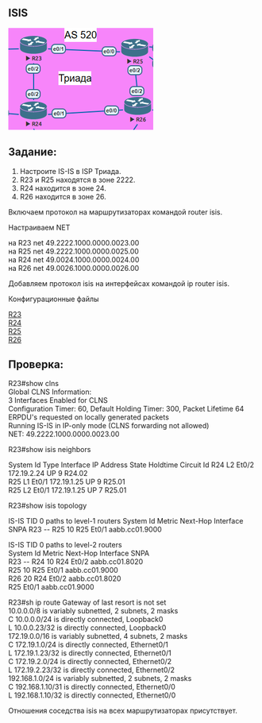 ## ISIS  

![](Topology.PNG)  

## Задание:

1. Настроите IS-IS в ISP Триада.
2. R23 и R25 находятся в зоне 2222.
3. R24 находится в зоне 24.
4. R26 находится в зоне 26.

Включаем протокол на маршрутизаторах командой router isis.

Настраиваем NET  

на R23 net 49.2222.1000.0000.0023.00  
на R25 net 49.2222.1000.0000.0025.00  
на R24 net 49.0024.1000.0000.0024.00  
на R26 net 49.0026.1000.0000.0026.00

Добавляем протокол isis на интерфейсах командой ip router isis.

Конфигурационные файлы  

[R23](../Lab7/R23.txt)   
[R24](../Lab7/R24.txt)   
[R25](../Lab7/R25.txt)   
[R26](../Lab7/R26.txt)    

## Проверка:

R23#show clns  
Global CLNS Information:  
  3 Interfaces Enabled for CLNS  
  Configuration Timer: 60, Default Holding Timer: 300, Packet Lifetime 64  
  ERPDU's requested on locally generated packets  
  Running IS-IS in IP-only mode (CLNS forwarding not allowed)  
  NET: 49.2222.1000.0000.0023.00  

R23#show isis neighbors

System Id      Type Interface   IP Address      State Holdtime Circuit Id
R24            L2   Et0/2       172.19.2.24     UP    9        R24.02           
R25            L1   Et0/1       172.19.1.25     UP    9        R25.01           
R25            L2   Et0/1       172.19.1.25     UP    7        R25.01 

R23#show isis topology

IS-IS TID 0 paths to level-1 routers
System Id            Metric     Next-Hop             Interface   SNPA
R23                  --
R25                  10         R25                  Et0/1       aabb.cc01.9000

IS-IS TID 0 paths to level-2 routers  
System Id            Metric     Next-Hop             Interface   SNPA  
R23                  --
R24                  10         R24                  Et0/2       aabb.cc01.8020  
R25                  10         R25                  Et0/1       aabb.cc01.9000  
R26                  20         R24                  Et0/2       aabb.cc01.8020  
                                R25                  Et0/1       aabb.cc01.9000  

R23#sh ip route
Gateway of last resort is not set    
10.0.0.0/8 is variably subnetted, 2 subnets, 2 masks  
C        10.0.0.0/24 is directly connected, Loopback0  
L        10.0.0.23/32 is directly connected, Loopback0  
      172.19.0.0/16 is variably subnetted, 4 subnets, 2 masks  
C        172.19.1.0/24 is directly connected, Ethernet0/1  
L        172.19.1.23/32 is directly connected, Ethernet0/1  
C        172.19.2.0/24 is directly connected, Ethernet0/2  
L        172.19.2.23/32 is directly connected, Ethernet0/2  
      192.168.1.0/24 is variably subnetted, 2 subnets, 2 masks  
C        192.168.1.10/31 is directly connected, Ethernet0/0  
L        192.168.1.10/32 is directly connected, Ethernet0/0  

Отношения соседства isis на всех маршрутизаторах присутствует.

